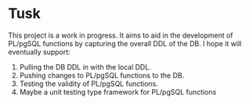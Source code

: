 # Tusk
 This project is a work in progress. It aims to aid in the development of PL/pgSQL functions by capturing the overall DDL of the DB. I hope it will eventually support:

1. Pulling the DB DDL in with the local DDL.
2. Pushing changes to PL/pgSQL functions to the DB.
3. Testing the validity of PL/pgSQL functions.
4. Maybe a unit testing type framework for PL/pgSQL functions
